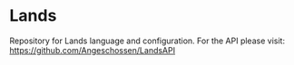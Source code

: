 # Lands
Repository for Lands language and configuration.
For the API please visit: https://github.com/Angeschossen/LandsAPI

